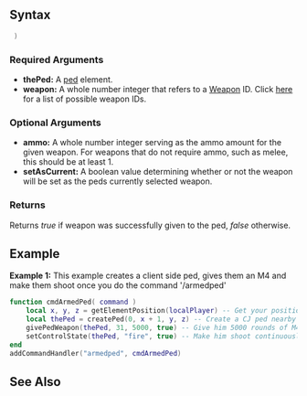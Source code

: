Syntax
------

``` lua
 )
```

### Required Arguments

-   **thePed:** A [ped](/docs/ped.md "wikilink") element.
-   **weapon:** A whole number integer that refers to a [Weapon](/docs/weapon.md "wikilink") ID. Click [here](/Weapon.md "wikilink") for a list of possible weapon IDs.

### Optional Arguments

-   **ammo:** A whole number integer serving as the ammo amount for the given weapon. For weapons that do not require ammo, such as melee, this should be at least 1.
-   **setAsCurrent:** A boolean value determining whether or not the weapon will be set as the peds currently selected weapon.

### Returns

Returns *true* if weapon was successfully given to the ped, *false* otherwise.

Example
-------

**Example 1:** This example creates a client side ped, gives them an M4 and make them shoot once you do the command '/armedped'

``` lua
function cmdArmedPed( command )
    local x, y, z = getElementPosition(localPlayer) -- Get your position
    local thePed = createPed(0, x + 1, y, z) -- Create a CJ ped nearby
    givePedWeapon(thePed, 31, 5000, true) -- Give him 5000 rounds of M4
    setControlState(thePed, "fire", true) -- Make him shoot continuously
end
addCommandHandler("armedped", cmdArmedPed)
```

See Also
--------
